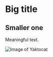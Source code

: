 # Big title
## Smaller one

Meaningful text.

![Image of Yaktocat](https://octodex.github.com/images/yaktocat.png)
